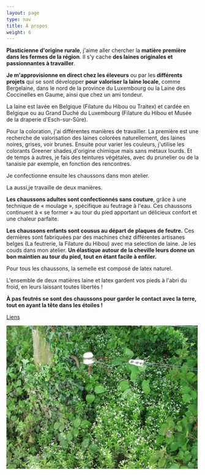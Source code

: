 ```yaml
---
layout: page
type: nav
title: À propos
weight: 6
---
```

**Plasticienne d'origine rurale**, j'aime aller chercher la **matière première dans les fermes de la région**. Il s'y cache **des laines originales et passionnantes à travailler**.

**Je m'approvisionne en direct chez les éleveurs** ou par les **différents projets** qui se sont développer **pour valoriser la laine locale**, comme Bergelaine, dans le nord de la province du Luxembourg ou la Laine des Coccinelles en Gaume, ainsi que chez un ami tondeur.

La laine est lavée en Belgique (Filature du Hibou ou Traitex) et cardée en Belgique ou au Grand Duché du Luxembourg (Filature du Hibou et Musée de la draperie d'Esch-sur-Sûre).

Pour la coloration, j'ai différentes manières de travailler. La première est une recherche de valorisation des laines colorées naturellement, des laines noires, grises, voir brunes. 
Ensuite pour varier les couleurs, j'utilise les colorants Greener shades,d'origine chimique mais sans métaux lourds. Et de temps à autres, je fais des teintures végétales, avec du prunelier ou de la tanaisie par exemple, en fonction des rencontres.

Je confectionne ensuite les chaussons dans mon atelier.

La aussi,je travaille de deux manières. 

**Les chaussons adultes sont confectionnés sans couture**, grâce à une technique de « moulage », spécifique au feutrage à l'eau. Ces chaussons continuent à « se former » au tour du pied apportant un délicieux confort et une chaleur parfaite.

**Les chaussons enfants sont cousus au départ de plaques de feutre.** Ces dernières sont fabriquées par des machines chez différentes artisanes belges (La feutrerie, la Filature du Hibou) avec ma selection de laine. Je les couds dans mon atelier. **Un élastique autour de la cheville leurs donne un bon maintien au tour du pied, tout en étant facile à enfiler.**

Pour tous les chaussons, la semelle est composé de latex naturel. 

L'ensemble de deux matières laine et latex gardent vos pieds à l'abri du froid, en leurs laissant  toutes libertés !

**À pas feutrés se sont des chaussons pour garder le contact avec la terre, tout en ayant la tête dans les étoiles !**

[Liens](/liens/)

<div class="centered"><img src="apropos.jpg" style="max-width:100%;width:500px" alt="Quelques plantes"></div>